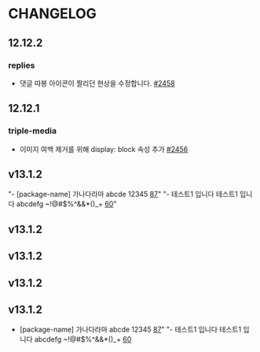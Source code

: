 # CHANGELOG

## 12.12.2

### replies

- 댓글 따봉 아이콘이 짤리던 현상을 수정합니다. [#2458](https://github.com/titicacadev/triple-frontend/pull/2458)

## 12.12.1

### triple-media

- 이미지 여백 제거를 위해 display: block 속성 추가 [#2456](https://github.com/titicacadev/triple-frontend/pull/2456)

## v13.1.2

"- [package-name] 가나다라마 abcde 12345 [87](https://api.github.com/repos/jaehyeon48/github-actions-test/issues/87)"
"- 테스트1 입니다 테스트1 입니다 abcdefg ~!@#$%^&&*()_+ [60](https://api.github.com/repos/jaehyeon48/github-actions-test/issues/60)"

## v13.1.2


## v13.1.2


## v13.1.2


## v13.1.2

- [package-name] 가나다라마 abcde 12345 [87](https://api.github.com/repos/jaehyeon48/github-actions-test/issues/87)" "- 테스트1 입니다 테스트1 입니다 abcdefg ~!@#$%^&&*()_+ [60](https://api.github.com/repos/jaehyeon48/github-actions-test/issues/60)

